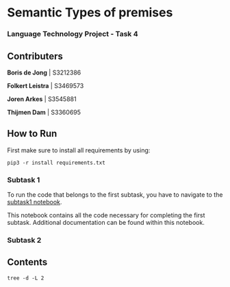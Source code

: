 # Semantic Types of premises
### Language Technology Project - Task 4

## Contributers

**Boris de Jong** | S3212386

**Folkert Leistra** | S3469573

**Joren Arkes** | S3545881

**Thijmen Dam** | S3360695

## How to Run
First make sure to install all requirements by using:

``pip3 -r install requirements.txt``

### Subtask 1

To run the code that belongs to the first subtask, you have to navigate to the [subtask1 notebook](subtask-1/Subtask1.ipynb).

This notebook contains all the code necessary for completing the first subtask. Additional documentation can be  found within this notebook.


### Subtask 2

## Contents
``tree -d -L 2``


